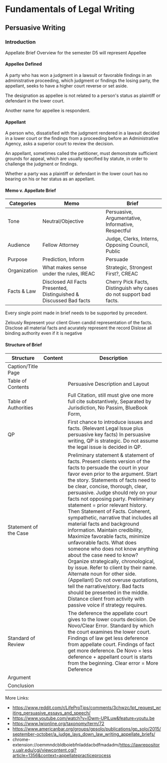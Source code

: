 # Fundamentals of Legal Writing
## Persuasive Writing

### Introduction

Appellate Brief Overview for the semester
D5 will represent Appellee

#### Appellee Defined
A party who has won a judgment in a lawsuit or favorable findings in an administrative proceeding, which judgment or findings the losing party, the appellant, seeks to have a higher court reverse or set aside.

The designation as appellee is not related to a person's status as plaintiff or defendant in the lower court.

Another name for appellee is respondent.

#### Appellant
A person who, dissatisfied with the judgment rendered in a lawsuit decided in a lower court or the findings from a proceeding before an Administrative Agency, asks a superior court to review the decision.

An appellant, sometimes called the petitioner, must demonstrate sufficient grounds for appeal, which are usually specified by statute, in order to challenge the judgment or findings.

Whether a party was a plaintiff or defendant in the lower court has no bearing on his or her status as an appellant.

#### Memo v. Appellate Brief

Categories  |  Memo | Brief
--|---|--
Tone  |Neutral/Objective   | Persuasive, Argumentative, Informative, Respectful
Audience  | Fellow Attorney  | Judge, Clerks, Interns, Opposing Council, Public
Purpose  | Prediction, Inform  |  Persuade
Organization  | What makes sense under the rules, IREAC  | Strategic, Strongest First?, CREAC
Facts & Law  | Disclosed All Facts Presented, Distinguished & Discussed Bad facts | Cherry Pick Facts, Distinguish why cases do not support bad facts.


Every single point made in brief needs to be supported by precedent.

Zelously Represent your client
Given candid representation of the facts.
Disclose all material facts and acurately represent the record
Dislose all binding authority even if it is negative

#### Structure of Brief

Structure  | Content  | Description
--|--|--
Caption/Title Page  |  |
Table of Contents  |  | Persuasive Description and Layout
Table of Authorities  |   |  Full Citation, still must give one more full cite substantively, Separated by Jurisdiction, No Passim, BlueBook Form,
QP  |  | First chance to introduce issues and facts. (Relevant Legal Issue plus persuasive key facts) In persuasive writing, QP is strategic. Do not assume the legal issue is decided in QP.
Statement of the Case  |  | Preliminary statement & statement of facts. Present clients version of the facts to persuade the court in your favor even prior to the argument. Start the story. Statements of facts need to be clear, concise, thorough, clear, persuasive. Judge should rely on your facts not opposing party. Preliminary statement = prior relevant history. Then Statement of Facts. Coherent, sympathetic, narrative that includes all material facts and background information. Maintain credibility, Maximize favorable facts, minimize unfavorable facts. What does someone who does not know anything about the case need to know? Organize strategically, chronological, by issue. Refer to client by their name. Alternate noun for other side. (Appellant) Do not overuse quotations, tell the narrative/story. Bad facts should be presented in the middle. Distance client from activity with passive voice if strategy requires.
Standard of Review   |   | The deference the appellate court gives to the lower courts decision. De Novo/Clear Error. Standard by which the court examines the lower court. Findings of law get less deference from appellate court. Findings of fact get more deference. De Novo = less deference + appellant court is starts from the beginning. Clear error = More Deference
Argument  |  |
Conclusion  | |


More Links:
- https://www.reddit.com/r/LifeProTips/comments/3chwzc/lpt_request_writing_persuasive_essays_and_speech/
- https://www.youtube.com/watch?v=lDwm-UPILuw&feature=youtu.be
- https://www.lwionline.org/taxonomy/term/72
- https://www.americanbar.org/groups/gpsolo/publications/gp_solo/2015/september-october/a_judge_lays_down_law_writing_appellate_briefs/
- chrome-extension://oemmndcbldboiebfnladdacbdfmadadm/https://lawrepository.ualr.edu/cgi/viewcontent.cgi?article=1356&context=appellatepracticeprocess
